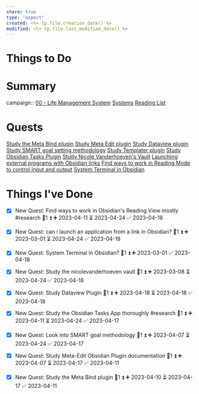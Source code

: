 ```yaml
---
share: true
type: "aspect"
created: <%+ tp.file.creation_date() %> 
modified: <%+ tp.file.last_modified_date() %>
---
```

 
# Things to Do



# Summary
campaign:: [00 - Life Management System](./00%20-%20Life%20Management%20System.md)
[Systems](./Systems.md)
[Reading List](./Reading%20List.md)

# Quests
[Study the Meta Bind plugin](./Study%20the%20Meta%20Bind%20plugin.md)
[Study Meta Edit plugin](./Study%20Meta%20Edit%20plugin.md)
[Study Dataview plugin](./Study%20Dataview%20plugin.md)
[Study SMART goal setting methodology](./Study%20SMART%20goal%20setting%20methodology.md)
[Study Templater plugin](Study%20Templater%20plugin.md)
[Study Obsidian Tasks Plugin](./Study%20Obsidian%20Tasks%20Plugin.md)
[Study Nicole Vanderhoeven's Vault](./Study%20Nicole%20Vanderhoeven's%20Vault.md)
[Launching external programs with Obsidian links](./Launching%20external%20programs%20with%20Obsidian%20links.md)
[Find ways to work in Reading Mode to control input and output](./Find%20ways%20to%20work%20in%20Reading%20Mode%20to%20control%20input%20and%20output.md)
[System Terminal in Obsidian](./System%20Terminal%20in%20Obsidian.md)

# Things I've Done
- [x] New Quest: Find ways to work in Obsidian's Reading View mostly #research 🥄1 ⏫ ➕ 2023-04-11 ⏳ 2023-04-24 ✅ 2023-04-18

- [x] New Quest: can i launch an application from a link in Obsidian? 🥄1 ⏫ ➕ 2023-03-01 ⏳ 2023-04-24 ✅ 2023-04-18
- [x] New Quest: System Terminal in Obsidian? 🥄1 ⏫ ➕ 2023-03-01 ✅ 2023-04-18
- [x] New Quest: Study the nicolevanderhoeven vault 🥄1 ⏫ ➕ 2023-03-08 ⏳ 2023-04-24 ✅ 2023-04-18
- [x] New Quest: Study Dataview Plugin 🥄1 ⏫ ➕ 2023-04-18 ⏳ 2023-04-18 ✅ 2023-04-18
- [x] New Quest: Study the Obsidian Tasks App thoroughly #research 🥄1 ⏫ ➕ 2023-04-11 ⏳ 2023-04-24 ✅ 2023-04-17
- [x] New Quest: Look into SMART goal methodology 🥄1 ⏫ ➕ 2023-04-07 ⏳ 2023-04-24 ✅ 2023-04-17
- [x] New Quest: Study Meta-Edit Obsidian Plugin documentation 🥄1 ⏫ ➕ 2023-04-07 ⏳ 2023-04-17 ✅ 2023-04-11
- [x] New Quest: Study the Meta Bind plugin 🥄1 ⏫ ➕ 2023-04-10 ⏳ 2023-04-17 ✅ 2023-04-11
